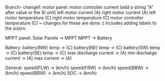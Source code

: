 Branch- change1:
motor panel:
    motor controller current (add a string "A" after value or the SI unit)
    left motor current (A)
    right motor current (A)
    left motor temperature (C)
    right motor temperature (C)
    motor controller temperature (C)
~ changes for these are done :) includes adding labels to the sizers.

MPPT panel:
    Solar Panels -> MPPT
    MPPT -> Battery

Battery:
    battery(NW) temp -> (C)
    battery(NE) temp -> (C)
    battery(SW) temp -> (C)
    battery(SE) temp -> (C)
    max discharge current -> (A)
    min discharge current -> (A)
    max current -> (A)

General:
    speed(FLW) -> (km/h)
    speed(FRW) -> (km/h)
    speed(BBW) -> (km/h)
    speed(BRW) -> (km/h)
    SOC -> (km/h)